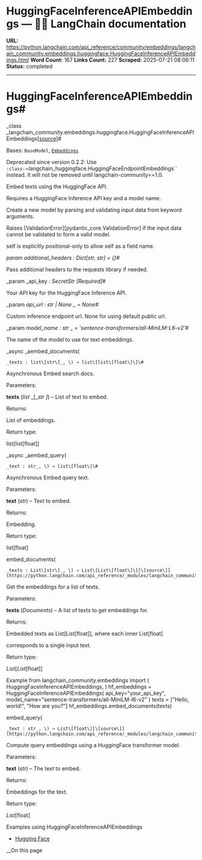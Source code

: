 # HuggingFaceInferenceAPIEmbeddings — 🦜🔗 LangChain  documentation

**URL:** https://python.langchain.com/api_reference/community/embeddings/langchain_community.embeddings.huggingface.HuggingFaceInferenceAPIEmbeddings.html
**Word Count:** 167
**Links Count:** 227
**Scraped:** 2025-07-21 08:06:11
**Status:** completed

---

# HuggingFaceInferenceAPIEmbeddings\#

_class _langchain\_community.embeddings.huggingface.HuggingFaceInferenceAPIEmbeddings[\[source\]](https://python.langchain.com/api_reference/_modules/langchain_community/embeddings/huggingface.html#HuggingFaceInferenceAPIEmbeddings)\#     

Bases: `BaseModel`, [`Embeddings`](https://python.langchain.com/api_reference/core/embeddings/langchain_core.embeddings.embeddings.Embeddings.html#langchain_core.embeddings.embeddings.Embeddings "langchain_core.embeddings.embeddings.Embeddings")

Deprecated since version 0.2.2: Use `:class:`~langchain_huggingface.HuggingFaceEndpointEmbeddings`` instead. It will not be removed until langchain-community==1.0.

Embed texts using the HuggingFace API.

Requires a HuggingFace Inference API key and a model name.

Create a new model by parsing and validating input data from keyword arguments.

Raises \[ValidationError\]\[pydantic\_core.ValidationError\] if the input data cannot be validated to form a valid model.

self is explicitly positional-only to allow self as a field name.

_param _additional\_headers _: Dict\[str, str\]__ = \{\}_\#     

Pass additional headers to the requests library if needed.

_param _api\_key _: SecretStr_ _\[Required\]_\#     

Your API key for the HuggingFace Inference API.

_param _api\_url _: str | None_ _ = None_\#     

Custom inference endpoint url. None for using default public url.

_param _model\_name _: str_ _ = 'sentence-transformers/all-MiniLM-L6-v2'_\#     

The name of the model to use for text embeddings.

_async _aembed\_documents\(

    _texts : list\[str\]_, \) → list\[list\[float\]\]\#     

Asynchronous Embed search docs.

Parameters:     

**texts** \(_list_ _\[__str_ _\]_\) – List of text to embed.

Returns:     

List of embeddings.

Return type:     

list\[list\[float\]\]

_async _aembed\_query\(

    _text : str_, \) → list\[float\]\#     

Asynchronous Embed query text.

Parameters:     

**text** \(_str_\) – Text to embed.

Returns:     

Embedding.

Return type:     

list\[float\]

embed\_documents\(

    _texts : List\[str\]_, \) → List\[List\[float\]\][\[source\]](https://python.langchain.com/api_reference/_modules/langchain_community/embeddings/huggingface.html#HuggingFaceInferenceAPIEmbeddings.embed_documents)\#     

Get the embeddings for a list of texts.

Parameters:     

**texts** \(_Documents_\) – A list of texts to get embeddings for.

Returns:     

Embedded texts as List\[List\[float\]\], where each inner List\[float\]     

corresponds to a single input text.

Return type:     

_List_\[_List_\[float\]\]

Example               from langchain_community.embeddings import (         HuggingFaceInferenceAPIEmbeddings,     )          hf_embeddings = HuggingFaceInferenceAPIEmbeddings(         api_key="your_api_key",         model_name="sentence-transformers/all-MiniLM-l6-v2"     )     texts = ["Hello, world!", "How are you?"]     hf_embeddings.embed_documents(texts)     

embed\_query\(

    _text : str_, \) → List\[float\][\[source\]](https://python.langchain.com/api_reference/_modules/langchain_community/embeddings/huggingface.html#HuggingFaceInferenceAPIEmbeddings.embed_query)\#     

Compute query embeddings using a HuggingFace transformer model.

Parameters:     

**text** \(_str_\) – The text to embed.

Returns:     

Embeddings for the text.

Return type:     

_List_\[float\]

Examples using HuggingFaceInferenceAPIEmbeddings

  * [Hugging Face](https://python.langchain.com/docs/integrations/text_embedding/huggingfacehub/)

__On this page